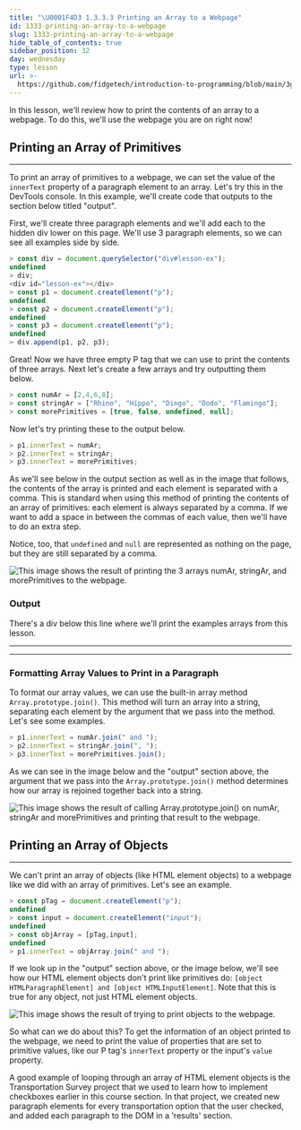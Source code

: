 ```yaml
---
title: "\U0001F4D3 1.3.3.3 Printing an Array to a Webpage"
id: 1333-printing-an-array-to-a-webpage
slug: 1333-printing-an-array-to-a-webpage
hide_table_of_contents: true
sidebar_position: 32
day: wednesday
type: lesson
url: >-
  https://github.com/fidgetech/introduction-to-programming/blob/main/3ga_printing_an_array_to_a_webpage.md
---
```


In this lesson, we'll review how to print the contents of an array to a webpage. To do this, we'll use the webpage you are on right now! 

## Printing an Array of Primitives
---

To print an array of primitives to a webpage, we can set the value of the `innerText` property of a paragraph element to an array. Let's try this in the DevTools console. In this example, we'll create code that outputs to the section below titled "output".

First, we'll create three paragraph elements and we'll add each to the hidden div lower on this page. We'll use 3 paragraph elements, so we can see all examples side by side.

```js
> const div = document.querySelector("div#lesson-ex");
undefined
> div;
<div id="lesson-ex"></div>
> const p1 = document.createElement("p");
undefined
> const p2 = document.createElement("p");
undefined
> const p3 = document.createElement("p");
undefined
> div.append(p1, p2, p3);
```

Great! Now we have three empty P tag that we can use to print the contents of three arrays. Next let's create a few arrays and try outputting them below. 

```js
> const numAr = [2,4,6,8];
> const stringAr = ["Rhino", "Hippo", "Dingo", "Dodo", "Flamingo"];
> const morePrimitives = [true, false, undefined, null];
```

Now let's try printing these to the output below. 

```js
> p1.innerText = numAr;
> p2.innerText = stringAr;
> p3.innerText = morePrimitives;
```

As we'll see below in the output section as well as in the image that follows, the contents of the array is printed and each element is separated with a comma. This is standard when using this method of printing the contents of an array of primitives: each element is always separated by a comma. If we want to add a space in between the commas of each value, then we'll have to do an extra step.

Notice, too, that `undefined` and `null` are represented as nothing on the page, but they are still separated by a comma. 

![This image shows the result of printing the 3 arrays `numAr`, `stringAr`, and `morePrimitives` to the webpage.](https://learnhowtoprogram.s3.us-west-2.amazonaws.com/INTRO/week3-branching-looping-arrays/printing-array-to-page.png)

### Output

There's a div below this line where we'll print the examples arrays from this lesson.

---

<div id="lesson-ex"></div>

---

### Formatting Array Values to Print in a Paragraph

To format our array values, we can use the built-in array method `Array.prototype.join()`. This method will turn an array into a string, separating each element by the argument that we pass into the method. Let's see some examples.


```js
> p1.innerText = numAr.join(" and ");
> p2.innerText = stringAr.join(", ");
> p3.innerText = morePrimitives.join();
```

As we can see in the image below and the "output" section above, the argument that we pass into the `Array.prototype.join()` method determines how our array is rejoined together back into a string.

![This image shows the result of calling `Array.prototype.join()` on `numAr`, `stringAr` and `morePrimitives` and printing that result to the webpage.](https://learnhowtoprogram.s3.us-west-2.amazonaws.com/INTRO/week3-branching-looping-arrays/using-array-join-method.png)

## Printing an Array of Objects
---

We can't print an array of objects (like HTML element objects) to a webpage like we did with an array of primitives. Let's see an example. 

```js
> const pTag = document.createElement("p");
undefined
> const input = document.createElement("input");
undefined
> const objArray = [pTag,input];
undefined
> p1.innerText = objArray.join(" and ");
```

If we look up in the "output" section above, or the image below, we'll see how our HTML element objects don't print like primitives do: `[object HTMLParagraphElement] and [object HTMLInputElement]`. Note that this is true for any object, not just HTML element objects.

![This image shows the result of trying to print objects to the webpage.](https://learnhowtoprogram.s3.us-west-2.amazonaws.com/INTRO/week3-branching-looping-arrays/printing-array-of-objects.png)

So what can we do about this? To get the information of an object printed to the webpage, we need to print the value of properties that are set to primitive values, like our P tag's `innerText` property or the input's `value` property.

A good example of looping through an array of HTML element objects is the Transportation Survey project that we used to learn how to implement checkboxes earlier in this course section. In that project, we created new paragraph elements for every transportation option that the user checked, and added each paragraph to the DOM in a 'results' section.
